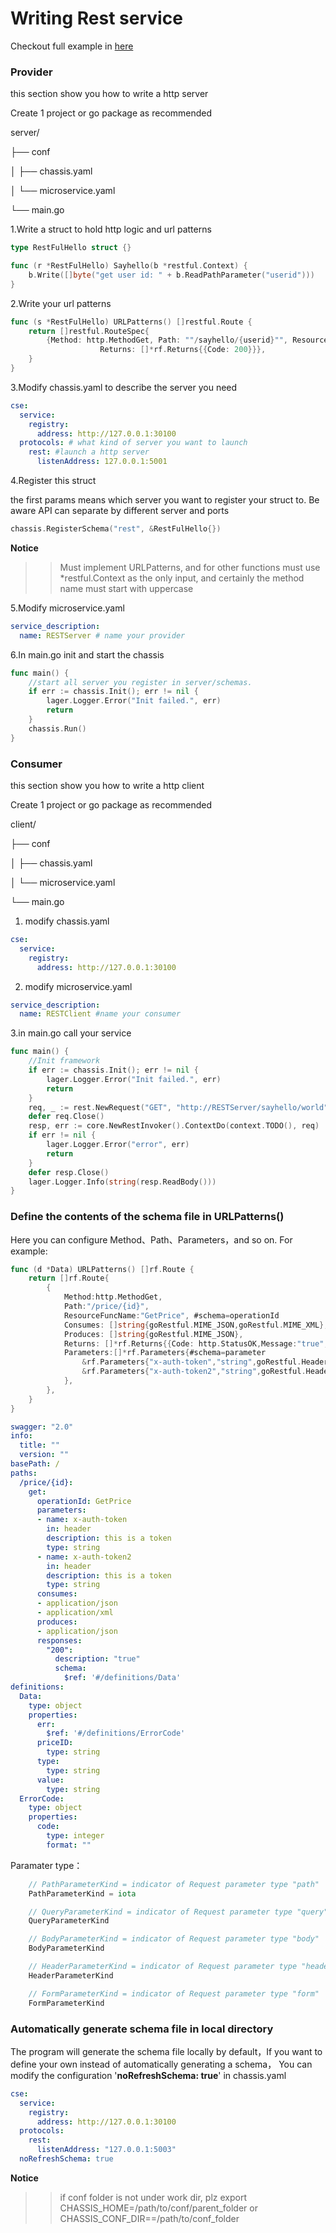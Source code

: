 Writing Rest service
==========================
Checkout full example in [here](https://github.com/go-chassis/go-chassis/tree/master/examples/rest)
### Provider
this section show you how to write a http server

Create 1 project or go package as recommended 

server/

├── conf

│ ├── chassis.yaml

│ └── microservice.yaml

└── main.go

1.Write a struct to hold http logic and url patterns
```go
type RestFulHello struct {}

func (r *RestFulHello) Sayhello(b *restful.Context) {
    b.Write([]byte("get user id: " + b.ReadPathParameter("userid")))
}
```
2.Write your url patterns
```go
func (s *RestFulHello) URLPatterns() []restful.Route {
    return []restful.RouteSpec{
        {Method: http.MethodGet, Path: ""/sayhello/{userid}"", ResourceFuncName: "Sayhello",
         			Returns: []*rf.Returns{{Code: 200}}},
    }
}
```
3.Modify chassis.yaml to describe the server you need
```yaml
cse:
  service:
    registry:
      address: http://127.0.0.1:30100 
  protocols: # what kind of server you want to launch
    rest: #launch a http server
      listenAddress: 127.0.0.1:5001
```

4.Register this struct

the first params means which server you want to register your struct to. Be aware API can separate by different server and ports
```go
chassis.RegisterSchema("rest", &RestFulHello{})
```

**Notice**
>>Must implement URLPatterns, and for other functions must use \*restful.Context as the only input, 
and certainly the method name must start with uppercase


5.Modify microservice.yaml
```yaml
service_description:
  name: RESTServer # name your provider
```
6.In main.go init and start the chassis 
```go
func main() {
    //start all server you register in server/schemas.
    if err := chassis.Init(); err != nil {
        lager.Logger.Error("Init failed.", err)
        return
    }
    chassis.Run()
}
```
### Consumer
this section show you how to write a http client

Create 1 project or go package as recommended 

client/

├── conf

│ ├── chassis.yaml

│ └── microservice.yaml

└── main.go

1. modify chassis.yaml
```yaml
cse:
  service:
    registry:
      address: http://127.0.0.1:30100
```
2. modify microservice.yaml
```yaml
service_description:
  name: RESTClient #name your consumer
```
3.in main.go call your service
```go
func main() {
    //Init framework
    if err := chassis.Init(); err != nil {
        lager.Logger.Error("Init failed.", err)
        return
    }
    req, _ := rest.NewRequest("GET", "http://RESTServer/sayhello/world")
    defer req.Close()
    resp, err := core.NewRestInvoker().ContextDo(context.TODO(), req)
    if err != nil {
        lager.Logger.Error("error", err)
        return
    }
    defer resp.Close()
    lager.Logger.Info(string(resp.ReadBody()))
}
```


### Define the contents of the schema file in URLPatterns()

Here you can configure Method、Path、Parameters，and so on.
For example:

```go
func (d *Data) URLPatterns() []rf.Route {
	return []rf.Route{
		{
			Method:http.MethodGet,
			Path:"/price/{id}",
			ResourceFuncName:"GetPrice", #schema=operationId
			Consumes: []string{goRestful.MIME_JSON,goRestful.MIME_XML},
			Produces: []string{goRestful.MIME_JSON},
			Returns: []*rf.Returns{{Code: http.StatusOK,Message:"true",Model: Data{}}},
			Parameters:[]*rf.Parameters{#schema=parameter
				&rf.Parameters{"x-auth-token","string",goRestful.HeaderParameterKind,"this is a token"},
				&rf.Parameters{"x-auth-token2","string",goRestful.HeaderParameterKind,"this is a token"},
			},
		},
	}
}
````
```yaml
swagger: "2.0"
info:
  title: ""
  version: ""
basePath: /
paths:
  /price/{id}:
    get:
      operationId: GetPrice
      parameters:
      - name: x-auth-token
        in: header
        description: this is a token
        type: string
      - name: x-auth-token2
        in: header
        description: this is a token
        type: string
      consumes:
      - application/json
      - application/xml
      produces:
      - application/json
      responses:
        "200":
          description: "true"
          schema:
            $ref: '#/definitions/Data'
definitions:
  Data:
    type: object
    properties:
      err:
        $ref: '#/definitions/ErrorCode'
      priceID:
        type: string
      type:
        type: string
      value:
        type: string
  ErrorCode:
    type: object
    properties:
      code:
        type: integer
        format: ""
```

Paramater type：

```go
	// PathParameterKind = indicator of Request parameter type "path"
	PathParameterKind = iota

	// QueryParameterKind = indicator of Request parameter type "query"
	QueryParameterKind

	// BodyParameterKind = indicator of Request parameter type "body"
	BodyParameterKind

	// HeaderParameterKind = indicator of Request parameter type "header"
	HeaderParameterKind

	// FormParameterKind = indicator of Request parameter type "form"
	FormParameterKind
```

### Automatically generate schema file in local directory
The program will generate the schema file locally by default，If you want to define your own instead of automatically generating a schema，
You can modify the configuration '**noRefreshSchema: true**' in chassis.yaml

```yaml
cse:
  service:
    registry:
      address: http://127.0.0.1:30100 
  protocols:
    rest:
      listenAddress: "127.0.0.1:5003"
  noRefreshSchema: true
```


**Notice**
>> if conf folder is not under work dir, plz export CHASSIS_HOME=/path/to/conf/parent_folder or CHASSIS_CONF_DIR==/path/to/conf_folder
